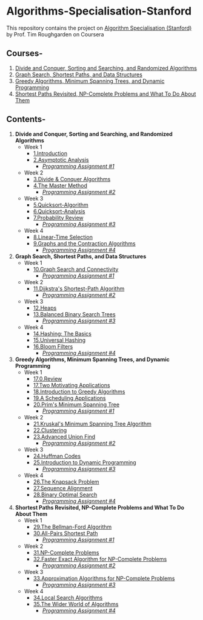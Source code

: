 # Algorithms-Specialisation-Stanford
This repository contains the project on [Algorithm Specialisation (Stanford)](https://www.coursera.org/specializations/algorithms) by Prof. Tim Roughgarden on Coursera
## Courses-
1. [Divide and Conquer, Sorting and Searching, and Randomized Algorithms](https://www.coursera.org/learn/algorithms-divide-conquer)
2. [Graph Search, Shortest Paths, and Data Structures](https://www.coursera.org/learn/algorithms-graphs-data-structures)
3. [Greedy Algorithms, Minimum Spanning Trees, and Dynamic Programming](https://www.coursera.org/learn/algorithms-greedy)
4. [Shortest Paths Revisited, NP-Complete Problems and What To Do About Them](https://www.coursera.org/learn/algorithms-npcomplete)
## Contents-
1. **Divide and Conquer, Sorting and Searching, and Randomized Algorithms**
	- Week 1
		- [1.Introduction](https://github.com/SamK10/Algorithms-Specialisation-Stanford/tree/master/I.%20Divide%20and%20Conquer%2C%20Sorting%20and%20Searching%2C%20and%20Randomized%20Algorithms/Week%201/1.%20Introduction)
		- [2.Asymptotic Analysis](https://github.com/SamK10/Algorithms-Specialisation-Stanford/tree/master/I.%20Divide%20and%20Conquer%2C%20Sorting%20and%20Searching%2C%20and%20Randomized%20Algorithms/Week%201/2.%20Asymptotic%20Analysis)
			- [*Programming Assignment #1*](https://github.com/SamK10/Algorithms-Specialisation-Stanford/tree/master/I.%20Divide%20and%20Conquer%2C%20Sorting%20and%20Searching%2C%20and%20Randomized%20Algorithms/Week%201/Programming%20Assignment%20%231)
	- Week 2
		- [3.Divide & Conquer Algorithms](https://github.com/SamK10/Algorithms-Specialisation-Stanford/tree/master/I.%20Divide%20and%20Conquer%2C%20Sorting%20and%20Searching%2C%20and%20Randomized%20Algorithms/Week%202/3.%20Divide%20%26%20Conquer%20Algorithms)
		- [4.The Master Method](https://github.com/SamK10/Algorithms-Specialisation-Stanford/tree/master/I.%20Divide%20and%20Conquer%2C%20Sorting%20and%20Searching%2C%20and%20Randomized%20Algorithms/Week%202/4.%20The%20Master%20Method)
			- [*Programming Assignment #2*](https://github.com/SamK10/Algorithms-Specialisation-Stanford/tree/master/I.%20Divide%20and%20Conquer%2C%20Sorting%20and%20Searching%2C%20and%20Randomized%20Algorithms/Week%202/Programming%20Assignment%20%232)
	- Week 3
		- [5.Quicksort-Algorithm](https://github.com/SamK10/Algorithms-Specialisation-Stanford/tree/master/I.%20Divide%20and%20Conquer%2C%20Sorting%20and%20Searching%2C%20and%20Randomized%20Algorithms/Week%203/5.%20Quicksort%20-%20Algorithm)
		- [6.Quicksort-Analysis](https://github.com/SamK10/Algorithms-Specialisation-Stanford/tree/master/I.%20Divide%20and%20Conquer%2C%20Sorting%20and%20Searching%2C%20and%20Randomized%20Algorithms/Week%203/6.%20Quicksort%20-%20Analysis)
		- [7.Probability Review](https://github.com/SamK10/Algorithms-Specialisation-Stanford/tree/master/I.%20Divide%20and%20Conquer%2C%20Sorting%20and%20Searching%2C%20and%20Randomized%20Algorithms/Week%203/7.%20Probability%20Review)
			- [*Programming Assignment #3*](https://github.com/SamK10/Algorithms-Specialisation-Stanford/tree/master/I.%20Divide%20and%20Conquer%2C%20Sorting%20and%20Searching%2C%20and%20Randomized%20Algorithms/Week%203/Programming%20Assignment%20%233)
	- Week 4
		- [8.Linear-Time Selection](https://github.com/SamK10/Algorithms-Specialisation-Stanford/tree/master/I.%20Divide%20and%20Conquer%2C%20Sorting%20and%20Searching%2C%20and%20Randomized%20Algorithms/Week%204/8.%20Linear-Time%20Selection)
		- [9.Graphs and the Contraction Algorithms](https://github.com/SamK10/Algorithms-Specialisation-Stanford/tree/master/I.%20Divide%20and%20Conquer%2C%20Sorting%20and%20Searching%2C%20and%20Randomized%20Algorithms/Week%204/9.%20Graphs%20and%20the%20Contraction%20Algorithms)
			- [*Programming Assignment #4*](https://github.com/SamK10/Algorithms-Specialisation-Stanford/tree/master/I.%20Divide%20and%20Conquer%2C%20Sorting%20and%20Searching%2C%20and%20Randomized%20Algorithms/Week%204/Programming%20Assignment%20%234)
2. **Graph Search, Shortest Paths, and Data Structures**
	- Week 1
		- [10.Graph Search and Connectivity](https://github.com/SamK10/Algorithms-Specialisation-Stanford/tree/master/II.%20Graph%20Search%2C%20Shortest%20Paths%2C%20and%20Data%20Structures/Week%201/10.%20Graph%20Search%20and%20Connectivity)
			- [*Programming Assignment #1*](https://github.com/SamK10/Algorithms-Specialisation-Stanford/tree/master/II.%20Graph%20Search%2C%20Shortest%20Paths%2C%20and%20Data%20Structures/Week%201/Programming%20Assignment%20%231)
	- Week 2
		- [11.Dijkstra's Shortest-Path Algorithm](https://github.com/SamK10/Algorithms-Specialisation-Stanford/tree/master/II.%20Graph%20Search%2C%20Shortest%20Paths%2C%20and%20Data%20Structures/Week%202/11.%20Dijkstra's%20Shortest-Path%20Algorithm)
			- [*Programming Assignment #2*](https://github.com/SamK10/Algorithms-Specialisation-Stanford/tree/master/II.%20Graph%20Search%2C%20Shortest%20Paths%2C%20and%20Data%20Structures/Week%202/Programming%20Assignment%20%232)
	- Week 3
		- [12.Heaps](https://github.com/SamK10/Algorithms-Specialisation-Stanford/tree/master/II.%20Graph%20Search%2C%20Shortest%20Paths%2C%20and%20Data%20Structures/Week%203/12.%20Heaps)
		- [13.Balanced Binary Search Trees](https://github.com/SamK10/Algorithms-Specialisation-Stanford/tree/master/II.%20Graph%20Search%2C%20Shortest%20Paths%2C%20and%20Data%20Structures/Week%203/13.%20Balanced%20Binary%20Search%20Trees)
			- [*Programming Assignment #3*](https://github.com/SamK10/Algorithms-Specialisation-Stanford/tree/master/II.%20Graph%20Search%2C%20Shortest%20Paths%2C%20and%20Data%20Structures/Week%203/Programming%20Assignment%20%233)
	- Week 4
		- [14.Hashing: The Basics](https://github.com/SamK10/Algorithms-Specialisation-Stanford/tree/master/II.%20Graph%20Search%2C%20Shortest%20Paths%2C%20and%20Data%20Structures/Week%204/14.%20Hashing:%20The%20Basics)
		- [15.Universal Hashing](https://github.com/SamK10/Algorithms-Specialisation-Stanford/tree/master/II.%20Graph%20Search%2C%20Shortest%20Paths%2C%20and%20Data%20Structures/Week%204/15.%20Universal%20Hashing)
		- [16.Bloom Filters](https://github.com/SamK10/Algorithms-Specialisation-Stanford/tree/master/II.%20Graph%20Search%2C%20Shortest%20Paths%2C%20and%20Data%20Structures/Week%204/16.%20Bloom%20Filters)
			- [*Programming Assignment #4*](https://github.com/SamK10/Algorithms-Specialisation-Stanford/tree/master/II.%20Graph%20Search%2C%20Shortest%20Paths%2C%20and%20Data%20Structures/Week%204/Programming%20Assignment%20%234)
3. **Greedy Algorithms, Minimum Spanning Trees, and Dynamic Programming**
	- Week 1
		- [17.0.Review](https://github.com/SamK10/Algorithms-Specialisation-Stanford/tree/master/III.%20Greedy%20Algorithms%2C%20Minimum%20Spanning%20Tree%2C%20and%20Dynamic%20Programming/Week%201/17.0.%20Review)
		- [17.Two Motivating Applications](https://github.com/SamK10/Algorithms-Specialisation-Stanford/tree/master/III.%20Greedy%20Algorithms%2C%20Minimum%20Spanning%20Tree%2C%20and%20Dynamic%20Programming/Week%201/17.%20Two%20Motivating%20Applications)
		- [18.Introduction to Greedy Algorithms](https://github.com/SamK10/Algorithms-Specialisation-Stanford/tree/master/III.%20Greedy%20Algorithms%2C%20Minimum%20Spanning%20Tree%2C%20and%20Dynamic%20Programming/Week%201/18.%20Introduction%20to%20Greedy%20Algorithms)
		- [19.A Scheduling Applications](https://github.com/SamK10/Algorithms-Specialisation-Stanford/tree/master/III.%20Greedy%20Algorithms%2C%20Minimum%20Spanning%20Tree%2C%20and%20Dynamic%20Programming/Week%201/19.%20A%20Scheduling%20Application)
		- [20.Prim's Minimum Spanning Tree](https://github.com/SamK10/Algorithms-Specialisation-Stanford/tree/master/III.%20Greedy%20Algorithms%2C%20Minimum%20Spanning%20Tree%2C%20and%20Dynamic%20Programming/Week%201/20.%20Prim's%20Minimum%20Spanning%20Tree)
			- [*Programming Assignment #1*]()
	- Week 2
		- [21.Kruskal's Minimum Spanning Tree Algorithm](https://github.com/SamK10/Algorithms-Specialisation-Stanford/tree/master/III.%20Greedy%20Algorithms%2C%20Minimum%20Spanning%20Tree%2C%20and%20Dynamic%20Programming/Week%202/21.%20Kruskal's%20Minimum%20Spanning%20Tree%20Algorithm)
		- [22.Clustering](https://github.com/SamK10/Algorithms-Specialisation-Stanford/tree/master/III.%20Greedy%20Algorithms%2C%20Minimum%20Spanning%20Tree%2C%20and%20Dynamic%20Programming/Week%202/22.%20Clustering)
		- [23.Advanced Union Find](https://github.com/SamK10/Algorithms-Specialisation-Stanford/tree/master/III.%20Greedy%20Algorithms%2C%20Minimum%20Spanning%20Tree%2C%20and%20Dynamic%20Programming/Week%202/23.%20Advanced%20Union%20Find)
			- [*Programming Assignment #2*]()
	- Week 3
		- [24.Huffman Codes](https://github.com/SamK10/Algorithms-Specialisation-Stanford/tree/master/III.%20Greedy%20Algorithms%2C%20Minimum%20Spanning%20Tree%2C%20and%20Dynamic%20Programming/Week%203/24.%20Huffman%20Codes)
		- [25.Introduction to Dynamic Programming](https://github.com/SamK10/Algorithms-Specialisation-Stanford/tree/master/III.%20Greedy%20Algorithms%2C%20Minimum%20Spanning%20Tree%2C%20and%20Dynamic%20Programming/Week%203/25.%20Introduction%20to%20Dynamic%20Programming)
			- [*Programming Assignment #3*]()
	- Week 4
		- [26.The Knapsack Problem](https://github.com/SamK10/Algorithms-Specialisation-Stanford/tree/master/III.%20Greedy%20Algorithms%2C%20Minimum%20Spanning%20Tree%2C%20and%20Dynamic%20Programming/Week%204/26.%20The%20Knapsack%20Problem)
		- [27.Sequence Alignment](https://github.com/SamK10/Algorithms-Specialisation-Stanford/tree/master/III.%20Greedy%20Algorithms%2C%20Minimum%20Spanning%20Tree%2C%20and%20Dynamic%20Programming/Week%204/27.%20Sequence%20Alignment)
		- [28.Binary Optimal Search](https://github.com/SamK10/Algorithms-Specialisation-Stanford/tree/master/III.%20Greedy%20Algorithms%2C%20Minimum%20Spanning%20Tree%2C%20and%20Dynamic%20Programming/Week%204/28.%20Optimal%20Binary%20Search%20Trees)
			- [*Programming Assignment #4*]()
4. **Shortest Paths Revisited, NP-Complete Problems and What To Do About Them**
	- Week 1
		- [29.The Bellman-Ford Algorithm](https://github.com/SamK10/Algorithms-Specialisation-Stanford/tree/master/IV.%20Shortest%20Paths%20Revisited%2C%20NP-Complete%20Problems%20and%20What%20To%20Do%20About%20Them/Week%201/29.%20The%20Bellman-Ford%20Algorithm)
		- [30.All-Pairs Shortest Path](https://github.com/SamK10/Algorithms-Specialisation-Stanford/tree/master/IV.%20Shortest%20Paths%20Revisited%2C%20NP-Complete%20Problems%20and%20What%20To%20Do%20About%20Them/Week%201/30.%20All-Pairs%20Shortest%20Paths)
			- [*Programming Assignment #1*](https://github.com/SamK10/Algorithms-Specialisation-Stanford/tree/master/IV.%20Shortest%20Paths%20Revisited%2C%20NP-Complete%20Problems%20and%20What%20To%20Do%20About%20Them/Week%201/Programming%20Assignment%20%231) 
	- Week 2
		- [31.NP-Complete Problems](https://github.com/SamK10/Algorithms-Specialisation-Stanford/tree/master/IV.%20Shortest%20Paths%20Revisited%2C%20NP-Complete%20Problems%20and%20What%20To%20Do%20About%20Them/Week%202/31.%20NP-Complete%20Problems)
		- [32.Faster Exact Algorithm for NP-Complete Problems](https://github.com/SamK10/Algorithms-Specialisation-Stanford/tree/master/IV.%20Shortest%20Paths%20Revisited%2C%20NP-Complete%20Problems%20and%20What%20To%20Do%20About%20Them/Week%202/32.%20Faster%20Exact%20Algorithm%20For%20NP-Complete%20Problems)
			- [*Programming Assignment #2*](https://github.com/SamK10/Algorithms-Specialisation-Stanford/tree/master/IV.%20Shortest%20Paths%20Revisited%2C%20NP-Complete%20Problems%20and%20What%20To%20Do%20About%20Them/Week%202/Programming%20Assignment%20%232)
	- Week 3
		- [33.Approximation Algorithms for NP-Complete Problems](https://github.com/SamK10/Algorithms-Specialisation-Stanford/tree/master/IV.%20Shortest%20Paths%20Revisited%2C%20NP-Complete%20Problems%20and%20What%20To%20Do%20About%20Them/Week%203/33.%20Approximation%20Algorithms%20for%20NP-Complete%20Problems)
			- [*Programming Assignment #3*](https://github.com/SamK10/Algorithms-Specialisation-Stanford/tree/master/IV.%20Shortest%20Paths%20Revisited%2C%20NP-Complete%20Problems%20and%20What%20To%20Do%20About%20Them/Week%203/Programming%20Assignment%20%233)
	- Week 4
		- [34.Local Search Algorithms](https://github.com/SamK10/Algorithms-Specialisation-Stanford/tree/master/IV.%20Shortest%20Paths%20Revisited%2C%20NP-Complete%20Problems%20and%20What%20To%20Do%20About%20Them/Week%204/34.%20Local%20Search%20Algorithms)
		- [35.The Wider World of Algorithms](https://github.com/SamK10/Algorithms-Specialisation-Stanford/tree/master/IV.%20Shortest%20Paths%20Revisited%2C%20NP-Complete%20Problems%20and%20What%20To%20Do%20About%20Them/Week%204/35.%20The%20Wider%20World%20of%20Algorithms)
			- [*Programming Assignment #4*](https://github.com/SamK10/Algorithms-Specialisation-Stanford/tree/master/IV.%20Shortest%20Paths%20Revisited%2C%20NP-Complete%20Problems%20and%20What%20To%20Do%20About%20Them/Week%204/Programming%20Assignment%20%234)
